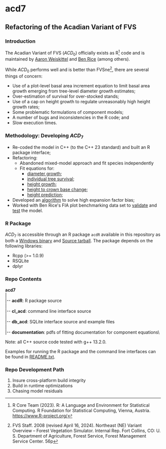 # acd7

## Refactoring of the Acadian Variant of FVS

### Introduction

The Acadian Variant of FVS ($ACD_0$) officially exists as R[^readme-1] code and is maintained by [Aaron Weiskittel](mailto:aaron.weiskittel@umaine.edu) and [Ben Rice](mailto:midgard.natural.resources@gmail.com) (among others).

[^readme-1]: R Core Team (2023). R: A Language and Environment for Statistical Computing. R Foundation for Statistical Computing, Vienna, Austria. <https://www.R-project.org/>

While $ACD_0$ performs well and is better than FVSne[^readme-2], there are several things of concern:

[^readme-2]: FVS Staff. 2008 (revised April 16, 2024). Northeast (NE) Variant Overview – Forest Vegetation Simulator. Internal Rep. Fort Collins, CO: U. S. Department of Agriculture, Forest Service, Forest Management Service Center. 56p

-   Use of a plot-level basal area increment equation to limit basal area growth emerging from tree-level diameter growth estimates;
-   Over-estimation of survival for over-stocked stands;
-   Use of a cap on height growth to regulate unreasonably high height growth rates;
-   Some problematic formulations of component models;
-   A number of bugs and inconsistencies in the R code; and
-   Slow execution times.

### Methodology: Developing $ACD_7$

-   Re-coded the model in C++ (to the C++ 23 standard) and built an R package interface;
-   Refactoring:
    -   Abandoned mixed-model approach and fit species independently
    -   Fit equations for:
        -   [diameter growth](./documentation/Diameter%20Growth%20Equation.pdf);
        -   [individual tree survival](./documentation/Species%20Specific%20Survival%20Equation.pdf);
        -   [height growth](./documentation/Height%20Growth%20Equation.pdf);
        -   [height to crown base change](./documentation/Height%20to%20Crown%20Base%20Change%20Equation.pdf);
        -   [height prediction](./documentation/Height-Imputation-for-the-Acadian-Variant-of-FVS--ACD-.pdf);
-   Developed an [algorithm](./documentation/Tree-List-Expansion-and-Contraction-Algorithm.pdf) to solve high expansion factor bias;
-   Worked with Ben Rice's FIA plot benchmarking data set to [validate](./documentation/Acadian-Benchmarking-v7.pdf) and [test](./documentation/Acadian-Benchmarking-100-Year-Projections-v7.pdf) the model.

### R Package

$ACD_7$ is accessible through an R package `acdR` available in this repository as both a [Windows binary](./acdR_0.76.zip) and
[Source tarball](./acdR_0.76.tar.gz). 
The package depends on the following libraries:

* Rcpp (>= 1.0.9)
* RSQLite
* dplyr
 
### Repo Contents

**acd7**\
|\
|-- **acdR**: R package source\
|\
|-- **cl_acd**: command line interface source \
|\
|-- **db_acd**: SQLite interface source and example files\
|\
|-- **documentation**: pdfs of fitting documentation for component equations\

Note: all C++ source code tested with g++ 13.2.0.

Examples for running the R package and the command line interfaces can be found in [README.txt](./README.txt).

### Repo Development Path

1. Insure cross-platform build integrity
2. Build in runtime optimizations
3. Chasing model residuals


